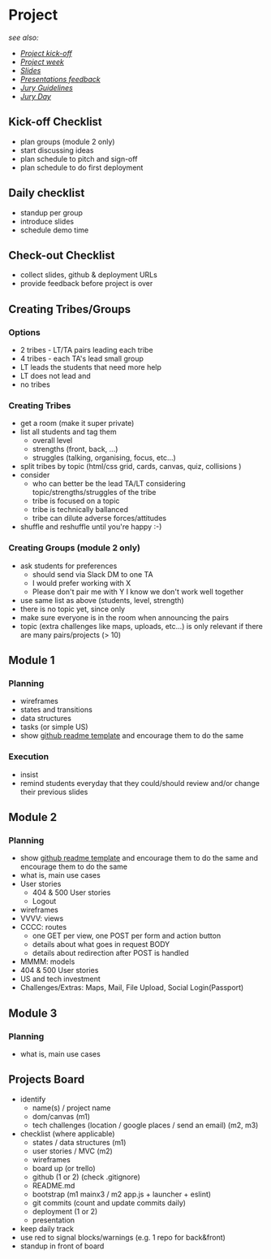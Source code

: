 
# Project

*see also:*
- *[Project kick-off](./project-kick-off.md)*
- *[Project week](./project-week.md)*
- *[Slides](./slides.md)*
- *[Presentations feedback](./presentations-feedback.md)*
- *[Jury Guidelines](./jury-guidelines.md)*
- *[Jury Day](./jury-day.md)*

## Kick-off Checklist
- plan groups (module 2 only)
- start discussing ideas
- plan schedule to pitch and sign-off
- plan schedule to do first deployment

## Daily checklist
- standup per group
- introduce slides
- schedule demo time

## Check-out Checklist
- collect slides, github & deployment URLs
- provide feedback before project is over


## Creating Tribes/Groups

### Options
- 2 tribes - LT/TA pairs leading each tribe
- 4 tribes - each TA's lead small group
- LT leads the students that need more help
- LT does not lead and
- no tribes

### Creating Tribes

- get a room (make it super private)
- list all students and tag them
  - overall level
  - strengths (front, back, ...)
  - struggles (talking, organising, focus, etc...)
- split tribes by topic (html/css grid, cards, canvas, quiz, collisions )
- consider
  - who can better be the lead TA/LT considering topic/strengths/struggles of the tribe
  - tribe is focused on a topic
  - tribe is technically ballanced
  - tribe can dilute adverse forces/attitudes
- shuffle and reshuffle until you're happy :-)

### Creating Groups (module 2 only)

- ask students for preferences
  - should send via Slack DM to one TA
  - I would prefer working with X
  - Please don't pair me with Y I know we don't work well together
- use same list as above (students, level, strength)
- there is no topic yet, since only
- make sure everyone is in the room when announcing the pairs
- topic (extra challenges like maps, uploads, etc...) is only relevant if there are many pairs/projects (> 10)

## Module 1

### Planning
- wireframes
- states and transitions
- data structures
- tasks (or simple US)
- show [github readme template](https://github.com/zapatran/template-project-game/blob/master/Project%20Template.md) and encourage them to do the same

### Execution
- insist
- remind students everyday that they could/should review and/or change their previous slides

## Module 2

### Planning
- show [github readme template](https://github.com/raphamontenegro/module2template/blob/master/README.md) and encourage them to do the same and encourage them to do the same
- what is, main use cases
- User stories
  - 404 & 500 User stories
  - Logout
- wireframes
- VVVV: views
- CCCC: routes
  - one GET per view, one POST per form and action button
  - details about what goes in request BODY
  - details about redirection after POST is handled
- MMMM: models
- 404 & 500 User stories
- US and tech investment
- Challenges/Extras: Maps, Mail, File Upload, Social Login(Passport)

## Module 3

### Planning
- what is, main use cases

## Projects Board

- identify
  - name(s) / project name
  - dom/canvas (m1)
  - tech challenges (location / google places / send an email) (m2, m3)
- checklist (where applicable)
  - states / data structures (m1)
  - user stories / MVC (m2)
  - wireframes
  - board up (or trello)
  - github (1 or 2) (check .gitignore)
  - README.md
  - bootstrap (m1 mainx3 / m2 app.js + launcher + eslint)
  - git commits (count and update commits daily)
  - deployment (1 or 2)
  - presentation
- keep daily track
- use red to signal blocks/warnings (e.g. 1 repo for back&front)
- standup in front of board



